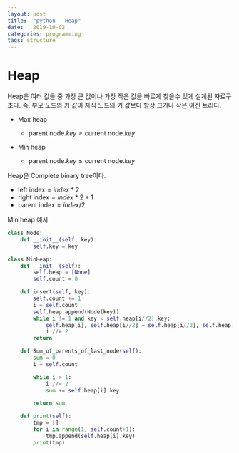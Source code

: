 ```yaml
---
layout: post
title:  "python - Heap"
date:   2019-10-02
categories: programming
tags: structure
---
```

# Heap
Heap은 여러 값들 중 가장 큰 값이나 가장 작은 값을 빠르게 찾을수 있게 설계된 자료구조다. 즉, 부모 노드의 키 값이 자식 노드의 키 값보다 항상 크거나 작은 이진 트리다.
<br>

- Max heap
  - $\text{parent node}.key \geq \text{current node}.key$

- Min heap
  - $\text{parent node}.key \leq \text{current node}.key$

Heap은 Complete binary tree이다.

- $\text{left index} = index * 2$
- $\text{right index} = index * 2 + 1$
- $\text{parent index} = index / 2$

Min heap 예시

```python
class Node:
    def __init__(self, key):
        self.key = key

class MinHeap:
    def __init__(self):
        self.heap = [None]
        self.count = 0

    def insert(self, key):
        self.count += 1
        i = self.count
        self.heap.append(Node(key))
        while i != 1 and key < self.heap[i//2].key:
            self.heap[i], self.heap[i//2] = self.heap[i//2], self.heap[i]
            i //= 2
        return

    def Sum_of_parents_of_last_node(self):
        sum = 0
        i = self.count

        while i > 1:
            i //= 2
            sum += self.heap[i].key

        return sum

    def print(self):
        tmp = []
        for i in range(1, self.count+1):
            tmp.append(self.heap[i].key)
        print(tmp)
```
